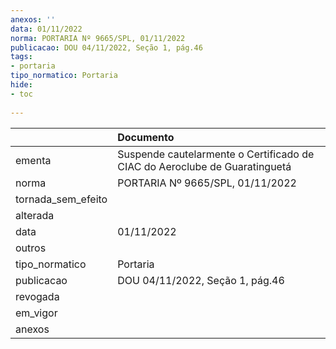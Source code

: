 ```yaml
---
anexos: ''
data: 01/11/2022
norma: PORTARIA Nº 9665/SPL, 01/11/2022
publicacao: DOU 04/11/2022, Seção 1, pág.46
tags:
- portaria
tipo_normatico: Portaria
hide: 
- toc 
 
---
```


|                    | Documento                                                                  |
|:-------------------|:---------------------------------------------------------------------------|
| ementa             | Suspende cautelarmente o Certificado de CIAC do Aeroclube de Guaratinguetá |
| norma              | PORTARIA Nº 9665/SPL, 01/11/2022                                           |
| tornada_sem_efeito |                                                                            |
| alterada           |                                                                            |
| data               | 01/11/2022                                                                 |
| outros             |                                                                            |
| tipo_normatico     | Portaria                                                                   |
| publicacao         | DOU 04/11/2022, Seção 1, pág.46                                            |
| revogada           |                                                                            |
| em_vigor           |                                                                            |
| anexos             |                                                                            |